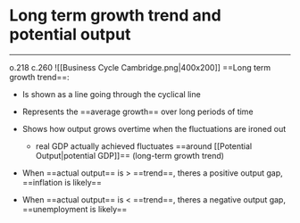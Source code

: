 # Long term growth trend and potential output
---
o.218 c.260
![[Business Cycle Cambridge.png|400x200]]
==Long term growth trend==:
- Is shown as a line going through the cyclical line
- Represents the ==average growth== over long periods of time
- Shows how output grows overtime when the fluctuations are ironed out
	- real GDP actually achieved fluctuates ==around [[Potential Output|potential GDP]]== (long-term growth trend)

- When ==actual output== is > ==trend==, theres a positive output gap, ==inflation is likely==
- When ==actual output== is < ==trend==, theres a negative output gap, ==unemployment is likely==
